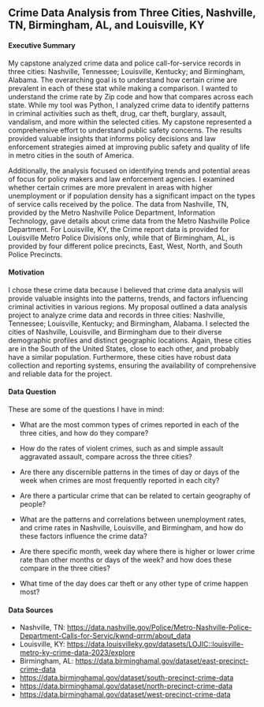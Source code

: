 
## Crime Data Analysis from Three Cities, Nashville, TN, Birmingham, AL, and Louisville, KY
#### Executive Summary
My capstone analyzed crime data and police call-for-service records in three cities: Nashville, Tennessee; Louisville, Kentucky; and Birmingham, Alabama. The overarching goal is to understand how certain crime are prevalent in each of these stat while making a comparison. I wanted to understand the crime rate by Zip code and how that compares across each state. While my tool was Python, I analyzed crime data to identify patterns in criminal activities such as theft, drug, car theft, burglary, assault, vandalism, and more within the selected cities. My capstone represented a comprehensive effort to understand public safety concerns. The results provided valuable insights that informs policy decisions and law enforcement strategies aimed at improving public safety and quality of life in metro cities in the south of America. 

Additionally, the analysis focused on identifying trends and potential areas of focus for policy makers and law enforcement agencies. I examined whether certain crimes are more prevalent in areas with higher unemployment or if population density has a significant impact on the types of service calls received by the police. The data from Nashville, TN, provided by the Metro Nashville Police Department, Information Technology, gave details about crime data from the Metro Nashville Police Department. For Louisville, KY, the Crime report data is provided for Louisville Metro Police Divisions only, while that of Birmingham, AL, is provided by four different police precincts, East, West, North, and South Police Precincts. 

#### Motivation

I chose these crime data because I believed that crime data analysis will provide valuable insights into the patterns, trends, and factors influencing criminal activities in various regions. My proposal outlined a data analysis project to analyze crime data and records in three cities: Nashville, Tennessee; Louisville, Kentucky; and Birmingham, Alabama. I selected the cities of Nashville, Louisville, and Birmingham due to their diverse demographic profiles and distinct geographic locations. Again, these cities are in the South of the United States, close to each other, and probably have a similar population. Furthermore, these cities have robust data collection and reporting systems, ensuring the availability of comprehensive and reliable data for the project. 

#### Data Question
These are some of the questions I have in mind: 

* What are the most common types of crimes reported in each of the three cities, and how do they compare?
* How do the rates of violent crimes, such as and simple assault aggravated assault, compare across the three cities?
* Are there any discernible patterns in the times of day or days of the week when crimes are most frequently reported in each city?
* Are there a particular crime that can be related to certain geography of people?

* What are the patterns and correlations between unemployment rates, and crime rates in Nashville, Louisville, and Birmingham, and how do these factors influence the crime data?
* Are there specific month, week day where there is higher or lower crime rate than other months or days of the week? and how does these compare in the three cities?

* What time of the day does car theft or any other type of crime happen most?


#### Data Sources
* Nashville, TN: https://data.nashville.gov/Police/Metro-Nashville-Police-Department-Calls-for-Servic/kwnd-qrrm/about_data 
* Louisville, KY: https://data.louisvilleky.gov/datasets/LOJIC::louisville-metro-ky-crime-data-2023/explore 
* Birmingham, AL: https://data.birminghamal.gov/dataset/east-precinct-crime-data
* https://data.birminghamal.gov/dataset/south-precinct-crime-data
* https://data.birminghamal.gov/dataset/north-precinct-crime-data 
* https://data.birminghamal.gov/dataset/west-precinct-crime-data 